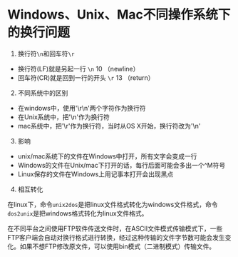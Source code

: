 # Windows、Unix、Mac不同操作系统下的换行问题

1. 换行符`\n`和回车符`\r`

  - 换行符(LF)就是另起一行 `\n` 10 （newline）
  - 回车符(CR)就是回到一行的开头 `\r` 13 （return）

2. 不同系统中的区别
  - 在windows中，使用'\r\n'两个字符作为换行符
  - 在Unix系统中，把'\n'作为换行符
  - mac系统中，把'\r'作为换行符，当时从OS X开始，换行符改为'\n'

3. 影响
  - unix/mac系统下的文件在Windows中打开，所有文字会变成一行
  - Windows的文件在Unix/mac下打开的话，每行后面可能会多出一个^M符号
  - Linux保存的文件在Windows上用记事本打开会出现黑点

4. 相互转化
  
  在linux下，命令`unix2dos`是把linux文件格式转化为windows文件格式，命令`dos2unix`是把windows格式转化为linux文件格式。

  在不同平台之间使用FTP软件传送文件时，在ASCII文件模式传输模式下，一些FTP客户端会自动对换行格式进行转换，经过这种传输的文件字节数可能会发生变化。如果不想FTP修改原文件，可以使用bin模式（二进制模式）传输文件。
